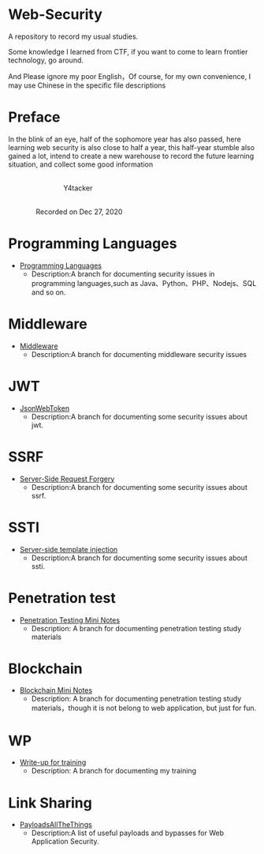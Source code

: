 # Web-Security
A repository to record my usual studies.

Some knowledge I learned from CTF, if you want to come to learn frontier technology, go around.

And Please ignore my poor English，Of course, for my own convenience, I may use Chinese in the specific file descriptions

# Preface

In the blink of an eye, half of the sophomore year has also passed, here learning web security is also close to half a year, this half-year stumble also gained a lot, intend to create a new warehouse to record the future learning situation, and collect some good information

&emsp;&emsp;&emsp;&emsp;&emsp;&emsp;&emsp;&emsp;&emsp;&emsp;&emsp;&emsp;&emsp;&emsp;&emsp;&emsp;&emsp;&emsp;&emsp;&emsp;&emsp;&emsp;&emsp;&emsp;&emsp;&emsp;&emsp;&emsp;&emsp;&emsp;&emsp;&emsp;&emsp;&emsp;&emsp;&emsp;&emsp;&emsp;&emsp;&emsp;&emsp;&emsp;&emsp;&emsp;Y4tacker

 &emsp;&emsp;&emsp;&emsp;&emsp;&emsp;&emsp;&emsp;&emsp;&emsp;&emsp;&emsp;&emsp;&emsp;&emsp;&emsp;&emsp;&emsp;&emsp;&emsp;&emsp;&emsp;&emsp;&emsp;&emsp;&emsp;&emsp;&emsp;&emsp;&emsp;&emsp;&emsp;&emsp;&emsp;&emsp;&emsp;&emsp;&emsp;&emsp;&emsp;Recorded on Dec 27, 2020	



# Programming Languages

- [Programming Languages](https://github.com/Stakcery/Web-Security/tree/main/ProgrammingLanguages)
  - Description:A branch for documenting security issues in programming languages,such as Java、Python、PHP、Nodejs、SQL and so on.

# Middleware

- [Middleware](Middleware)
  - Description:A branch for documenting middleware security issues

# JWT

- [JsonWebToken](https://github.com/Stakcery/Web-Security/tree/main/JWT)
  - Description:A branch for documenting some security issues about jwt.

# SSRF

- [Server-Side Request Forgery](https://github.com/Stakcery/Web-Security/tree/main/SSRF)
  - Description:A branch for documenting some security issues about ssrf.

# SSTI

- [Server-side template injection](https://github.com/Stakcery/Web-Security/tree/main/SSTI)
  - Description:A branch for documenting some security issues about ssti.

# Penetration test

- [Penetration Testing Mini Notes](https://github.com/Stakcery/Web-Security/tree/main/PenetrationTest/vulnstack)
  - Description: A branch for documenting penetration testing study materials

# Blockchain

- [Blockchain Mini Notes](https://github.com/Stakcery/Web-Security/tree/main/Blockchain)
  - Description: A branch for documenting penetration testing study materials，though it is not belong to web application, but just for fun.

# WP

- [Write-up for training](https://github.com/Stakcery/Web-Security/tree/main/WP)
  - Description:  A branch for documenting my training

# Link Sharing

- [PayloadsAllTheThings](https://github.com/swisskyrepo/PayloadsAllTheThings)
  - Description:A list of useful payloads and bypasses for Web Application Security.